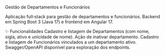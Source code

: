 Gestão de Departamentos e Funcionários

Aplicação full‑stack para gestão de departamentos e funcionários.
Backend em Spring Boot 3 (Java 17) e frontend em Angular 17.

✨ Funcionalidades
Cadastro e listagem de Departamentos (com nome, sigla, ativo e unicidade de nome).
Ação de inativar departamento.
Cadastro e listagem de Funcionários vinculados a um departamento ativo.
Swagger/OpenAPI disponível para exploração dos endpoints.
